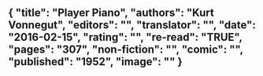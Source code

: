 {
 "title": "Player Piano",
 "authors": "Kurt Vonnegut",
 "editors": "",
 "translator": "",
 "date": "2016-02-15",
 "rating": "",
 "re-read": "TRUE",
 "pages": "307",
 "non-fiction": "",
 "comic": "",
 "published": "1952",
 "image": ""
}
---

